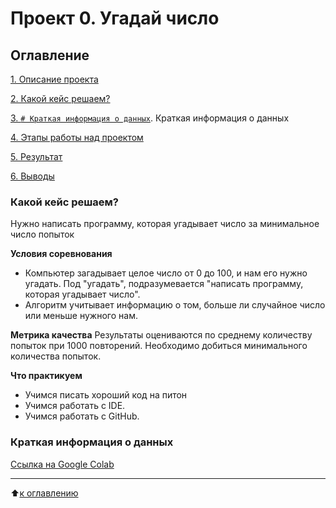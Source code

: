 # Проект 0. Угадай число

## Оглавление
[1. Описание проекта](https://github.com/murattumov/sf_data_science/tree/main/project_0/README.md#Описание-проекта)

[2. Какой кейс решаем?](https://github.com/murattumov/sf_data_science/tree/main/project_0/README.md#Какой-кейс-решаем)

[3. <code><a href="#abcd"># Краткая информация о данных</a></code>.
Краткая информация о данных](https://github.com/murattumov/sf_data_science/tree/main/project_0/README.md#abcd)


[4. Этапы работы над проектом](https://github.com/murattumov/sf_data_science/tree/main/project_0/README.md#Этапы-работы-над-проектом)

[5. Результат](https://github.com/murattumov/sf_data_science/tree/main/project_0/README.md#Результат)

[6. Выводы](https://github.com/murattumov/sf_data_science/tree/main/project_0/README.md#Выводы)

### Какой кейс решаем?
Нужно написать программу, которая угадывает число за минимальное число попыток

**Условия соревнования**
- Компьютер загадывает целое число от 0 до 100, и нам его нужно угадать. Под "угадать", подразумевается "написать программу, которая угадывает число".
- Алгоритм учитывает информацию о том, больше ли случайное число или меньше нужного нам.

**Метрика качества**
Результаты оцениваются по среднему количеству попыток при 1000 повторений. Необходимо добиться минимального количества попыток.

**Что практикуем**
- Учимся писать хороший код на питон
- Учимся работать с IDE.
- Учимся работать с GitHub.

<a name="abcd"></a>
### Краткая информация о данных

[Ссылка на Google Colab](https://colab.research.google.com/drive/1hhhfIWVJVKpNIDwAYEfwRm2_VtkrIJ-w?usp=sharing)
****

:arrow_up:[к оглавлению](https://github.com/murattumov/sf_data_science/tree/main/project_0/README.md#Оглавление)
